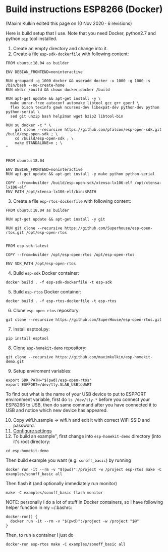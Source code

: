 # Build instructions ESP8266 (Docker)

(Maxim Kulkin edited this page on 10 Nov 2020 · 6 revisions)

Here is build setup that I use. Note that you need Docker, python2.7 and python `pip` tool installed.

1. Create an empty directory and change into it.
2. Create a file `esp-sdk-dockerfile` with following content:
```Docker
FROM ubuntu:18.04 as builder

ENV DEBIAN_FRONTEND=noninteractive

RUN groupadd -g 1000 docker && useradd docker -u 1000 -g 1000 -s /bin/bash --no-create-home
RUN mkdir /build && chown docker:docker /build

RUN apt-get update && apt-get install -y \
  make unrar-free autoconf automake libtool gcc g++ gperf \
  flex bison texinfo gawk ncurses-dev libexpat-dev python-dev python python-serial \
  sed git unzip bash help2man wget bzip2 libtool-bin

RUN su docker -c " \
    git clone --recursive https://github.com/pfalcon/esp-open-sdk.git /build/esp-open-sdk ; \
    cd /build/esp-open-sdk ; \
    make STANDALONE=n ; \
"


FROM ubuntu:18.04

ENV DEBIAN_FRONTEND=noninteractive
RUN apt-get update && apt-get install -y make python python-serial

COPY --from=builder /build/esp-open-sdk/xtensa-lx106-elf /opt/xtensa-lx106-elf
ENV PATH /opt/xtensa-lx106-elf/bin:$PATH
```
3. Create a file `esp-rtos-dockerfile` with following content:
```Docker
FROM ubuntu:18.04 as builder

RUN apt-get update && apt-get install -y git

RUN git clone --recursive https://github.com/Superhouse/esp-open-rtos.git /opt/esp-open-rtos


FROM esp-sdk:latest

COPY --from=builder /opt/esp-open-rtos /opt/esp-open-rtos

ENV SDK_PATH /opt/esp-open-rtos
```
4. Build `esp-sdk` Docker container:
```shell
docker build . -f esp-sdk-dockerfile -t esp-sdk
```
5. Build `esp-rtos` Docker container:
```shell
docker build . -f esp-rtos-dockerfile -t esp-rtos
```
6. Clone `esp-open-rtos` repository:
```shell
git clone --recursive https://github.com/SuperHouse/esp-open-rtos.git
```
7. Install esptool.py:
```shell
pip install esptool
```
8. Clone `esp-homekit-demo` repository:
```shell
git clone --recursive https://github.com/maximkulkin/esp-homekit-demo.git
```
9. Setup enviroment variables:
```shell
export SDK_PATH="$(pwd)/esp-open-rtos"
export ESPPORT=/dev/tty.SLAB_USBtoUART
```
To find out what is the name of your USB device to put to ESPPORT environment variable, first do `ls /dev/tty.*` before you connect your ESP8266 to USB, then do same command after you have connected it to USB and notice which new device has appeared.

10. Copy wifi.h.sample -> wifi.h and edit it with correct WiFi SSID and password.
11. [Configure settings](https://github.com/maximkulkin/esp-homekit-demo/wiki/Configuration)
12. To build an example", first change into `esp-homekit-demo` directory (into it's root directory:
```shell
cd esp-homekit-demo
```
Then build example you want (e.g. `sonoff_basic`) by running
```shell
docker run -it --rm -v "$(pwd)":/project -w /project esp-rtos make -C examples/sonoff_basic all
```
Then flash it (and optionally immediately run monitor)
```shell
make -C examples/sonoff_basic flash monitor
```
NOTE: personally I do a lot of stuff in Docker containers, so I have following helper function in my ~/.bashrc:
```shell
docker-run() {
  docker run -it --rm -v "$(pwd)":/project -w /project "$@"
}
```
Then, to run a container I just do
```shell
docker-run esp-rtos make -C examples/sonoff_basic all
```
